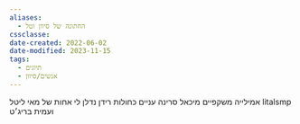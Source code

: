 ```yaml
---
aliases:
  - החתונה של סיוון וטל
cssclasse: 
date-created: 2022-06-02
date-modified: 2023-11-15
tags:
  - תיוגים
  - אנשים/סיוון
---
```


אמילייה משקפיים
מיכאל
סרינה עניים כחולות
רידן נדלן
לי אחות של מאי
ליטל  litalsmp
ועמית בריג׳ט
